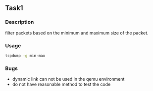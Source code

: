 ## Task1

### Description
filter packets based on the minimum and maximum size of the packet.

### Usage
```bash
tcpdump -g min-max
```

### Bugs

- dynamic link can not be used in the qemu environment
- do not have reasonable method to test the code

